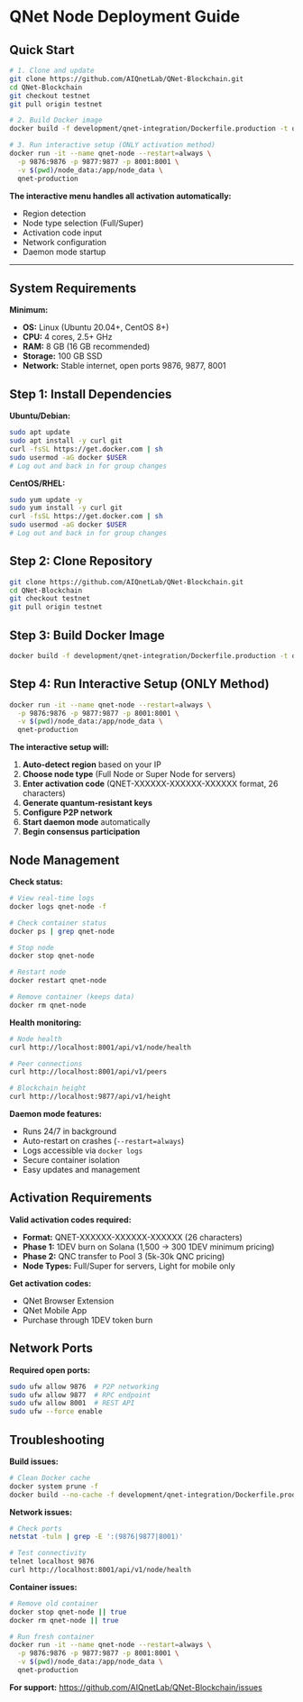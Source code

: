 # QNet Node Deployment Guide

## Quick Start

```bash
# 1. Clone and update
git clone https://github.com/AIQnetLab/QNet-Blockchain.git
cd QNet-Blockchain
git checkout testnet
git pull origin testnet

# 2. Build Docker image
docker build -f development/qnet-integration/Dockerfile.production -t qnet-production .

# 3. Run interactive setup (ONLY activation method)
docker run -it --name qnet-node --restart=always \
  -p 9876:9876 -p 9877:9877 -p 8001:8001 \
  -v $(pwd)/node_data:/app/node_data \
  qnet-production
```

**The interactive menu handles all activation automatically:**
- Region detection
- Node type selection (Full/Super)
- Activation code input
- Network configuration
- Daemon mode startup

---

## System Requirements

**Minimum:**
- **OS:** Linux (Ubuntu 20.04+, CentOS 8+)
- **CPU:** 4 cores, 2.5+ GHz
- **RAM:** 8 GB (16 GB recommended)
- **Storage:** 100 GB SSD
- **Network:** Stable internet, open ports 9876, 9877, 8001

## Step 1: Install Dependencies

**Ubuntu/Debian:**
```bash
sudo apt update
sudo apt install -y curl git
curl -fsSL https://get.docker.com | sh
sudo usermod -aG docker $USER
# Log out and back in for group changes
```

**CentOS/RHEL:**
```bash
sudo yum update -y
sudo yum install -y curl git
curl -fsSL https://get.docker.com | sh
sudo usermod -aG docker $USER
# Log out and back in for group changes
```

## Step 2: Clone Repository

```bash
git clone https://github.com/AIQnetLab/QNet-Blockchain.git
cd QNet-Blockchain
git checkout testnet
git pull origin testnet
```

## Step 3: Build Docker Image

```bash
docker build -f development/qnet-integration/Dockerfile.production -t qnet-production .
```

## Step 4: Run Interactive Setup (ONLY Method)

```bash
docker run -it --name qnet-node --restart=always \
  -p 9876:9876 -p 9877:9877 -p 8001:8001 \
  -v $(pwd)/node_data:/app/node_data \
  qnet-production
```

**The interactive setup will:**
1. **Auto-detect region** based on your IP
2. **Choose node type** (Full Node or Super Node for servers)
3. **Enter activation code** (QNET-XXXXXX-XXXXXX-XXXXXX format, 26 characters)
4. **Generate quantum-resistant keys**
5. **Configure P2P network**
6. **Start daemon mode** automatically
7. **Begin consensus participation**

## Node Management

**Check status:**
```bash
# View real-time logs
docker logs qnet-node -f

# Check container status
docker ps | grep qnet-node

# Stop node
docker stop qnet-node

# Restart node
docker restart qnet-node

# Remove container (keeps data)
docker rm qnet-node
```

**Health monitoring:**
```bash
# Node health
curl http://localhost:8001/api/v1/node/health

# Peer connections
curl http://localhost:8001/api/v1/peers

# Blockchain height
curl http://localhost:9877/api/v1/height
```

**Daemon mode features:**
- Runs 24/7 in background
- Auto-restart on crashes (`--restart=always`)
- Logs accessible via `docker logs`
- Secure container isolation
- Easy updates and management

## Activation Requirements

**Valid activation codes required:**
- **Format:** QNET-XXXXXX-XXXXXX-XXXXXX (26 characters)
- **Phase 1:** 1DEV burn on Solana (1,500 → 300 1DEV minimum pricing)
- **Phase 2:** QNC transfer to Pool 3 (5k-30k QNC pricing)
- **Node Types:** Full/Super for servers, Light for mobile only

**Get activation codes:**
- QNet Browser Extension
- QNet Mobile App
- Purchase through 1DEV token burn

## Network Ports

**Required open ports:**
```bash
sudo ufw allow 9876  # P2P networking
sudo ufw allow 9877  # RPC endpoint  
sudo ufw allow 8001  # REST API
sudo ufw --force enable
```

## Troubleshooting

**Build issues:**
```bash
# Clean Docker cache
docker system prune -f
docker build --no-cache -f development/qnet-integration/Dockerfile.production -t qnet-production .
```

**Network issues:**
```bash
# Check ports
netstat -tuln | grep -E ':(9876|9877|8001)'

# Test connectivity
telnet localhost 9876
curl http://localhost:8001/api/v1/node/health
```

**Container issues:**
```bash
# Remove old container
docker stop qnet-node || true
docker rm qnet-node || true

# Run fresh container
docker run -it --name qnet-node --restart=always \
  -p 9876:9876 -p 9877:9877 -p 8001:8001 \
  -v $(pwd)/node_data:/app/node_data \
  qnet-production
```

**For support:** https://github.com/AIQnetLab/QNet-Blockchain/issues 
